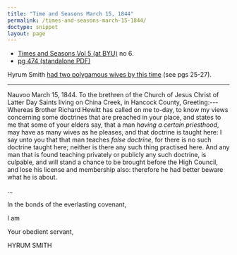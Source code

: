 ```yaml
---
title: "Time and Seasons March 15, 1844"
permalink: /times-and-seasons-march-15-1844/
doctype: snippet
layout: page
---
```


* [Times and Seasons Vol 5 (at BYU)](http://contentdm.lib.byu.edu/cdm/ref/collection/NCMP1820-1846/id/8375) no 6.
* [pg 474 (standalone PDF)](https://docs.google.com/viewer?url=https://github.com/faenrandir/a_careful_examination/raw/f95a370b57ae8530ffc8891104bf944bf0edbfeb/documents/polygamy/denials/originals/1843-03-15-Times-and-Seasons-Letter-to-Editor.pdf)

Hyrum Smith [had two polygamous wives by this time](https://www.dialoguejournal.com/wp-content/uploads/sbi/articles/Dialogue_V38N03_13.pdf) (see pgs 25-27).

---

Nauvoo March 15, 1844. To the brethren of the Church of Jesus Christ of Latter Day Saints living on China Creek, in Hancock County, Greeting:---Whereas Brother Richard Hewitt has called on me to-day, to know my views concerning some doctrines that are preached in your place, and states to me that some of your elders say, that a man _having a certain priesthood_, may have as many wives as he pleases, and that doctrine is taught here: I say unto you that that man teaches _false doctrine_, for there is no such doctrine taught here; neither is there any such thing practised here.  And any man that is found teaching privately or publicly any such doctrine, is culpable, and will stand a chance to be brought before the High Council, and lose his license and membership also: therefore he had better beware what he is about. 

...

In the bonds of the everlasting covenant,

I am

Your obedient servant,

HYRUM SMITH 
